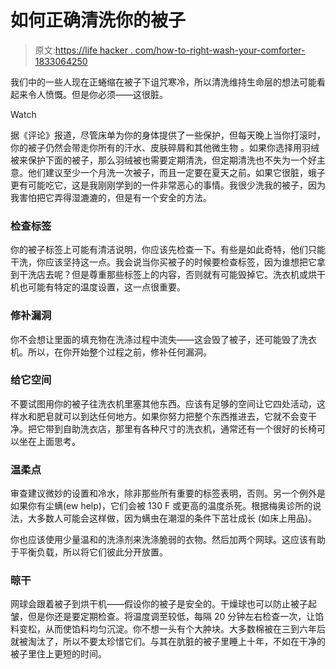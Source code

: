 # 如何正确清洗你的被子

> 原文:[https://life hacker . com/how-to-right-wash-your-comforter-1833064250](https://lifehacker.com/how-to-properly-wash-your-comforter-1833064250)

我们中的一些人现在正蜷缩在被子下诅咒寒冷，所以清洗维持生命层的想法可能看起来令人愤慨。但是你必须——这很脏。

Watch

据《评论》报道，尽管床单为你的身体提供了一些保护，但每天晚上当你打滚时，你的被子仍然会带走你所有的汗水、皮肤碎屑和其他微生物 。如果你选择用羽绒被来保护下面的被子，那么羽绒被也需要定期清洗，但定期清洗也不失为一个好主意。他们建议至少一个月洗一次被子，而且一定要在夏天之前。如果它很脏，蛾子更有可能吃它，这是我刚刚学到的一件非常恶心的事情。我很少洗我的被子，因为我害怕把它弄得湿漉漉的，但是有一个安全的方法。

### 检查标签

你的被子标签上可能有清洁说明，你应该先检查一下。有些是如此奇特，他们只能干洗，你应该坚持这一点。我会说当你买被子的时候要检查标签，因为谁想把它拿到干洗店去呢？但是尊重那些标签上的内容，否则就有可能毁掉它。洗衣机或烘干机也可能有特定的温度设置，这一点很重要。

### 修补漏洞

你不会想让里面的填充物在洗涤过程中流失——这会毁了被子，还可能毁了洗衣机。所以，在你开始整个过程之前，修补任何漏洞。

### 给它空间

不要试图用你的被子往洗衣机里塞其他东西。应该有足够的空间让它四处活动，这样水和肥皂就可以到达任何地方。如果你努力把整个东西推进去，它就不会变干净。把它带到自助洗衣店，那里有各种尺寸的洗衣机，通常还有一个很好的长椅可以坐在上面思考。

### 温柔点

审查建议微妙的设置和冷水，除非那些所有重要的标签表明，否则。另一个例外是如果你有尘螨(ew help)，它们会被 130 F 或更高的温度杀死。根据梅奥诊所的说法，大多数人可能会这样做，因为螨虫在潮湿的条件下茁壮成长 (如床上用品)。

你也应该使用少量温和的洗涤剂来洗涤脆弱的衣物。然后加两个网球。这应该有助于平衡负载，所以将它们彼此分开放置。

### 晾干

网球会跟着被子到烘干机——假设你的被子是安全的。干燥球也可以防止被子起皱，但是你还是要定期检查。将温度调至较低，每隔 20 分钟左右检查一次，让馅料变松，从而使馅料均匀沉淀。你不想一头有个大肿块。大多数棉被在三到六年后就被淘汰了，所以不要太珍惜它们。与其在肮脏的被子里睡上十年，不如在干净的被子里住上更短的时间。